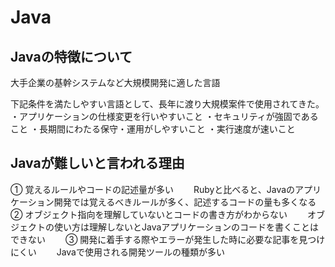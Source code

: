 # Java

## Javaの特徴について

大手企業の基幹システムなど大規模開発に適した言語

下記条件を満たしやすい言語として、長年に渡り大規模案件で使用されてきた。
・アプリケーションの仕様変更を行いやすいこと
・セキュリティが強固であること
・長期間にわたる保守・運用がしやすいこと
・実行速度が速いこと

## Javaが難しいと言われる理由

① 覚えるルールやコードの記述量が多い　　
Rubyと比べると、Javaのアプリケーション開発では覚えるべきルールが多く、記述するコードの量も多くなる　　
② オブジェクト指向を理解していないとコードの書き方がわからない　　
オブジェクトの使い方は理解しないとJavaアプリケーションのコードを書くことはできない　　
③ 開発に着手する際やエラーが発生した時に必要な記事を見つけにくい　　
Javaで使用される開発ツールの種類が多い　　
